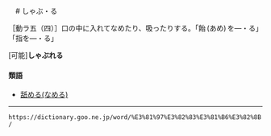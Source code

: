 　# しゃぶ・る

［動ラ五（四）］口の中に入れてなめたり、吸ったりする。「飴 (あめ) を―・る」「指を―・る」

\[可能\]**しゃぶれる**

#### 類語

-   [舐める(なめる)](https://dictionary.goo.ne.jp/word/%E5%98%97%E3%82%81%E3%82%8B/#jn-165158)

---
`https://dictionary.goo.ne.jp/word/%E3%81%97%E3%82%83%E3%81%B6%E3%82%8B/`